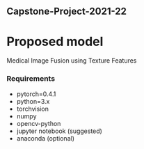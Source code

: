 ## Capstone-Project-2021-22

# Proposed model
Medical Image Fusion using Texture Features

### Requirements
- pytorch=0.4.1
- python=3.x
- torchvision
- numpy
- opencv-python
- jupyter notebook (suggested)
- anaconda (optional)

